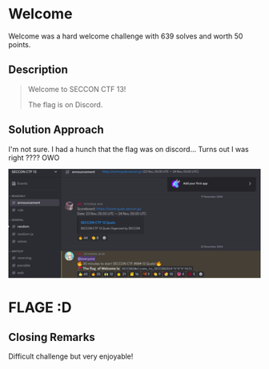 # Welcome 

Welcome was a hard welcome challenge with 639 solves and worth 50 points.

## Description
> Welcome to SECCON CTF 13!
>
> The flag is on Discord.


## Solution Approach

I'm not sure. I had a hunch that the flag was on discord... Turns out I was right ???? OWO


![welcome.png](./welcome.png)

# FLAGE :D 

## Closing Remarks

Difficult challenge but very enjoyable!
